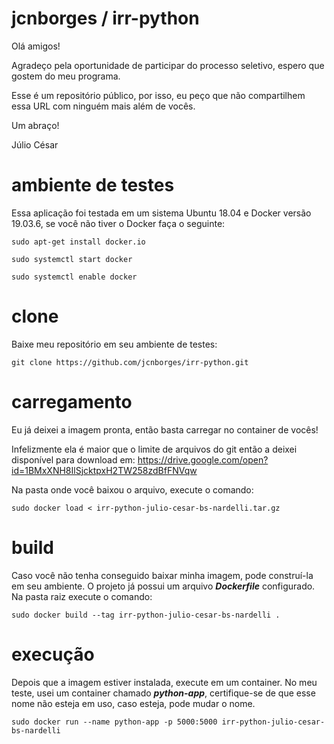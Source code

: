 # jcnborges / irr-python

Olá amigos!

Agradeço pela oportunidade de participar do processo seletivo, espero que gostem do meu programa.

Esse é um repositório público, por isso, eu peço que não compartilhem essa URL com ninguém mais além de vocês.

Um abraço!

Júlio César

# ambiente de testes

Essa aplicação foi testada em um sistema Ubuntu 18.04 e Docker versão 19.03.6, se você não tiver o Docker faça o seguinte:

```
sudo apt-get install docker.io

sudo systemctl start docker

sudo systemctl enable docker
```

# clone

Baixe meu repositório em seu ambiente de testes:

```
git clone https://github.com/jcnborges/irr-python.git
```

# carregamento

Eu já deixei a imagem pronta, então basta carregar no container de vocês!

Infelizmente ela é maior que o limite de arquivos do git então a deixei disponível para download em: https://drive.google.com/open?id=1BMxXNH8IlSjcktpxH2TW258zdBfFNVqw

Na pasta onde você baixou o arquivo, execute o comando:

```
sudo docker load < irr-python-julio-cesar-bs-nardelli.tar.gz
```

# build

Caso você não tenha conseguido baixar minha imagem, pode construí-la em seu ambiente. O projeto já possui um arquivo ***Dockerfile*** configurado. Na pasta raiz execute o comando:

```
sudo docker build --tag irr-python-julio-cesar-bs-nardelli .
```

# execução

Depois que a imagem estiver instalada, execute em um container. No meu teste, usei um container chamado ***python-app***, certifique-se de que esse nome não esteja em uso, caso esteja, pode mudar o nome.

```
sudo docker run --name python-app -p 5000:5000 irr-python-julio-cesar-bs-nardelli
```
